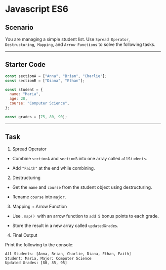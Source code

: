 # Javascript ES6

## Scenario

You are managing a simple student list. Use `Spread Operator`, `Destructuring`,` Mapping`, and `Arrow Functions` to solve the following tasks.

---

## Starter Code

```javascript
const sectionA = ["Anna", "Brian", "Charlie"];
const sectionB = ["Diana", "Ethan"];

const student = {
  name: "Maria",
  age: 20,
  course: "Computer Science",
};

const grades = [75, 80, 90];
```

---

## Task

1. Spread Operator

- Combine `sectionA` and `sectionB` into one array called `allStudents`.

- Add `"Faith"` at the end while combining.

2. Destructuring

- Get the `name` and `course` from the student object using destructuring.

- Rename `course` into `major`.

3. Mapping + Arrow Function

- Use `.map() `with an arrow function to `add 5` bonus points to each grade.

- Store the result in a new array called `updatedGrades`.

4. Final Output

Print the following to the console:

```bash
All Students: [Anna, Brian, Charlie, Diana, Ethan, Faith]
Student: Maria, Major: Computer Science
Updated Grades: [80, 85, 95]
```
